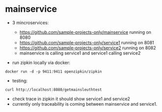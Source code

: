 # mainservice

- 3 mincroservices: 
  - https://github.com/sample-projects-only/mainservice  running on 8080
  - https://github.com/sample-projects-only/service1 running on 8081
  - https://github.com/sample-projects-only/service2 running on 8082
  - mainservice is calling service1 and service1 calling service2

- run zipkin locally via docker:
```
docker run -d -p 9411:9411 openzipkin/zipkin
```

- testing:
```
curl http://localhost:8080/getmainsleuthtest
```
  - check trace in zipkin it should show service1 and service2
  - currently only traceability is coming between mainservice and service1. 
